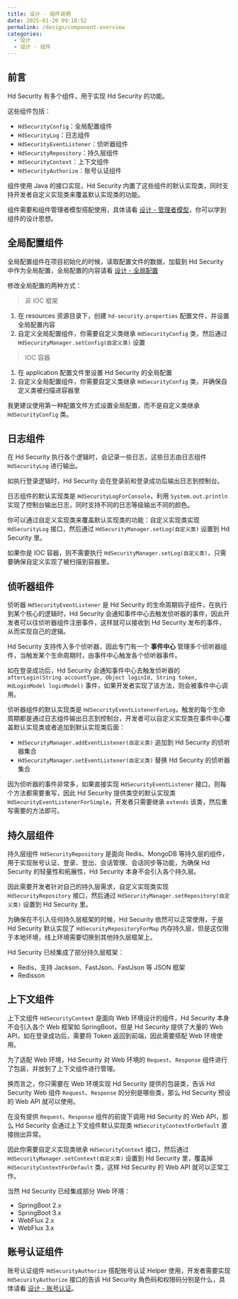 ```yaml
---
title: 设计 - 组件说明
date: 2025-01-20 09:18:52
permalink: /design/component-overview
categories:
  - 设计
  - 设计 - 组件
---
```



## 前言

Hd Security 有多个组件，用于实现 Hd Security 的功能。

这些组件包括：

- `HdSecurityConfig`：全局配置组件
- `HdSecurityLog`：日志组件
- `HdSecurityEventListener`：侦听器组件
- `HdSecurityRepository`：持久层组件
- `HdSecurityContext`：上下文组件
- `HdSecurityAuthorize`：账号认证组件

组件使用 Java 的接口实现，Hd Security 内置了这些组件的默认实现类，同时支持开发者自定义实现类来覆盖默认实现类的功能。

组件需要和组件管理者模型搭配使用，具体请看 [设计 - 管理者模型](/design/manager-model)，你可以学到组件的设计思想。

## 全局配置组件

全局配置组件在项目初始化的时候，读取配置文件的数据，加载到 Hd Security 中作为全局配置，全局配置的内容请看 [设计 - 全局配置](/design/global-config)

修改全局配置的两种方式：

> 非 IOC 框架

1. 在 resources 资源目录下，创建 `hd-security.properties` 配置文件，并设置全局配置内容
2. 自定义全局配置组件，你需要自定义类继承 `HdSecurityConfig` 类，然后通过 `HdSecurityManager.setConfig(自定义类)` 设置

> IOC 容器

1. 在 application 配置文件里设置 Hd Security 的全局配置
2. 自定义全局配置组件，你需要自定义类继承 `HdSecurityConfig` 类，并确保自定义类被扫描进容器里

我更建议使用第一种配置文件方式设置全局配置，而不是自定义类继承 `HdSecurityConfig` 类。

## 日志组件

在 Hd Security 执行各个逻辑时，会记录一些日志，这些日志由日志组件 `HdSecurityLog` 进行输出。

如执行登录逻辑时，Hd Security 会在登录前和登录成功后输出日志到控制台。

日志组件的默认实现类是 `HdSecurityLogForConsole`，利用 `System.out.println` 实现了控制台输出日志，同时支持不同的日志等级输出不同的颜色。

你可以通过自定义实现类来覆盖默认实现类的功能：自定义实现类实现 `HdSecurityLog` 接口，然后通过 `HdSecurityManager.setLog(自定义类)` 设置到 Hd Security 里。

如果你是 IOC 容器，则不需要执行 `HdSecurityManager.setLog(自定义类)`，只需要确保自定义实现了被扫描到容器里。

## 侦听器组件

侦听器 `HdSecurityEventListener` 是 Hd Security 的生命周期钩子组件，在执行到某个核心的逻辑时，Hd Security 会通知事件中心去触发侦听器的事件，因此开发者可以往侦听器组件注册事件，这样就可以接收到 Hd Security 发布的事件，从而实现自己的逻辑。

Hd Security 支持传入多个侦听器，因此专门有一个 **事件中心** 管理多个侦听器组件，当触发某个生命周期时，由事件中心触发各个侦听器事件。

如在登录成功后，Hd Security 会通知事件中心去触发侦听器的 `afterLogin(String accountType, Object loginId, String token, HdLoginModel loginModel)` 事件，如果开发者实现了该方法，则会被事件中心调用。

侦听器组件的默认实现类是 `HdSecurityEventListenerForLog`，触发的每个生命周期都是通过日志组件输出日志到控制台，开发者可以自定义实现类在事件中心覆盖默认实现类或者追加到默认实现类后面：

- `HdSecurityManager.addEventListener(自定义类)` 追加到 Hd Security 的侦听器集合
- `HdSecurityManager.setEventListener(自定义类)` 替换 Hd Security 的侦听器集合

因为侦听器的事件非常多，如果直接实现 `HdSecurityEventListener` 接口，则每个方法都需要重写，因此 Hd Security 提供类空的默认实现类 `HdSecurityEventListenerForSimple`，开发者只需要继承 `extends` 该类，然后重写需要的方法即可。

## 持久层组件

持久层组件 `HdSecurityRepository` 是面向 Redis、MongoDB 等持久层的组件，用于实现账号认证、登录、登出、会话管理、会话同步等功能，为确保 Hd Security 的轻量性和拓展性，Hd Security 本身不会引入各个持久层。

因此需要开发者针对自己的持久层需求，自定义实现类实现 `HdSecurityRepository` 接口，然后通过 `HdSecurityManager.setRepository(自定义类)` 设置到 Hd Security 里。

为确保在不引入任何持久层框架的时候，Hd Security 依然可以正常使用，于是 Hd Security 默认实现了 `HdSecurityRepositoryForMap` 内存持久层，但是这仅限于本地环境，线上环境需要切换到其他持久层框架上。

Hd Security 已经集成了部分持久层框架：

- Redis，支持 Jackson、FastJson、FastJson 等 JSON 框架
- Redisson

## 上下文组件

上下文组件 `HdSecurityContext` 是面向 Web 环境设计的组件，Hd Security 本身不会引入各个 Web 框架如 SpringBoot，但是 Hd Security 提供了大量的 Web API，如在登录成功后，需要将 Token 返回到前端，因此需要搭配 Web 环境使用。

为了适配 Web 环境，Hd Security 对 Web 环境的 `Request`、`Response` 组件进行了包装，并放到了上下文组件进行管理。

换而言之，你只需要在 Web 环境实现 Hd Security 提供的包装类，告诉 Hd Security Web 组件 `Request`、`Response` 的分别是哪些类，那么 Hd Security 预设的 Web API 就可以使用。

在没有提供 `Request`、`Response` 组件的前提下调用 Hd Security 的 Web API，那么 Hd Security 会通过上下文组件默认实现类 `HdSecurityContextForDefault` 直接抛出异常。

因此你需要自定义实现类继承 `HdSecurityContext` 接口，然后通过 `HdSecurityManager.setContext(自定义类)` 设置到 Hd Security 里，覆盖掉 `HdSecurityContextForDefault` 类，这样 Hd Security 的 Web API 就可以正常工作。

当然 Hd Security 已经集成部分 Web 环境：

- SpringBoot 2.x
- SpringBoot 3.x
- WebFlux 2.x
- WebFlux 3.x

## 账号认证组件

账号认证组件 `HdSecurityAuthorize` 搭配账号认证 Helper 使用，开发者需要实现 `HdSecurityAuthorize` 接口的告诉 Hd Security 角色码和权限码分别是什么，具体请看 [设计 - 账号认证](/design/authorize)。

